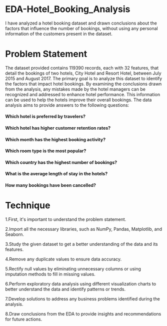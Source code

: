 # EDA-Hotel_Booking_Analysis
I have analyzed a hotel booking dataset and drawn conclusions about the factors that influence the number of bookings, without using any personal information of the customers present in the dataset.
# Problem Statement
The dataset provided contains 119390 records, each with 32 features, that detail the bookings of two hotels, City Hotel and Resort Hotel, between July 2015 and August 2017. The primary goal is to analyze this dataset to identify the factors that impact hotel bookings. By examining the conclusions drawn from the analysis, any mistakes made by the hotel managers can be recognized and addressed to enhance hotel performance. This information can be used to help the hotels improve their overall bookings.
The data analysis aims to provide answers to the following questions:

#### Which hotel is preferred by travelers?
#### Which hotel has higher customer retention rates?
#### Which month has the highest booking activity?
#### Which room type is the most popular?
#### Which country has the highest number of bookings?
#### What is the average length of stay in the hotels?
#### How many bookings have been cancelled?

# Technique
1.First, it's important to understand the problem statement.

2.Import all the necessary libraries, such as NumPy, Pandas, Matplotlib, and Seaborn.

3.Study the given dataset to get a better understanding of the data and its features.

4.Remove any duplicate values to ensure data accuracy.

5.Rectify null values by eliminating unnecessary columns or using imputation methods to fill in missing values.

6.Perform exploratory data analysis using different visualization charts to better understand the data and identify patterns or trends.

7.Develop solutions to address any business problems identified during the analysis.

8.Draw conclusions from the EDA to provide insights and recommendations for future actions.
